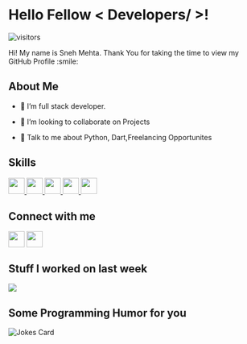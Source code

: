 <h1> Hello Fellow < Developers/ >! </h1>
<p align='center'>

![visitors](https://visitor-badge.glitch.me/badge?page_id=snehmehta.snehmehta)

</p>
<div size='20px'> Hi! My name is Sneh Mehta. Thank You for taking the time to view my GitHub Profile :smile: 
</div>

<h2> About Me </h2>

- 🔭 I’m full stack developer.

- 👯 I’m looking to collaborate on Projects 

- 💬 Talk to me about Python, Dart,Freelancing Opportunites 

<h2> Skills </h2>
<a href= https://github.com/snehmehta?tab=repositories&q=&type=&language=python&sort= > <img width ='32px' src ='https://raw.githubusercontent.com/rahulbanerjee26/githubAboutMeGenerator/main/icons/python.svg'> </a>
<a href= https://github.com/snehmehta?tab=repositories&q=&type=&language=flutter&sort= > <img width ='32px' src ='https://raw.githubusercontent.com/rahulbanerjee26/githubAboutMeGenerator/main/icons/flutter.svg'> </a>
<a href= https://github.com/snehmehta?tab=repositories&q=&type=&language=tensorflow&sort= > <img width ='32px' src ='https://raw.githubusercontent.com/rahulbanerjee26/githubAboutMeGenerator/main/icons/tensorflow.svg'> </a>
<a href= https://github.com/snehmehta?tab=repositories&q=&type=&language=firebase&sort= > <img width ='32px' src ='https://raw.githubusercontent.com/rahulbanerjee26/githubAboutMeGenerator/main/icons/firebase.svg'> </a>
<a href= https://github.com/snehmehta?tab=repositories&q=&type=&language=figma&sort= > <img width ='32px' src ='https://raw.githubusercontent.com/rahulbanerjee26/githubAboutMeGenerator/main/icons/figma.svg'> </a>


<h2> Connect with me </h2>
<a href = 'https://www.linkedin.com/in/sneh-mehta-b54870126'> <img width = '32px' align= 'center' src="https://raw.githubusercontent.com/rahulbanerjee26/githubAboutMeGenerator/main/icons/linked-in-alt.svg"/></a> 
<a href = 'https://www.github.com/snehmehta'> <img width = '32px' align= 'center' src="https://raw.githubusercontent.com/rahulbanerjee26/githubAboutMeGenerator/main/icons/github.svg"/></a> 


<h2> Stuff I worked on last week </h2>
<a href="https://github.com/anuraghazra/github-readme-stats">
<img align="center" src="https://github-readme-stats.vercel.app/api/wakatime?username=@snehmehta&compact=True"/>
</a>
<br>


<h2> Some Programming Humor for you </h2>

![Jokes Card](https://readme-jokes.vercel.app/api?theme=default)
